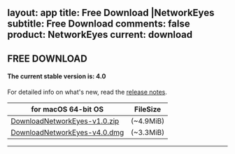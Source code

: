 layout: app
title: Free Download |NetworkEyes
subtitle: Free Download
comments: false
product: NetworkEyes
current: download
---

## <strong>FREE DOWNLOAD</strong>

#### <b>The current stable version is: 4.0</b>

For detailed info on what's new, read the [release notes](./changelog.html).

for macOS 64-bit OS | FileSize
------------------------------ | -------------------------
[DownloadNetworkEyes-v1.0.zip](http://www.filefactory.com/file/4ffr19r70fd3/NetworkEyes-4.0.zip)    | (~4.9MiB)
[DownloadNetworkEyes-v4.0.dmg](http://www.filefactory.com/file/3xes7lxo1sa9/NetworkEyes-4.0.dmg)    | (~3.3MiB)


---

